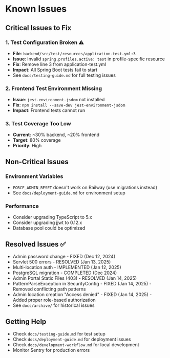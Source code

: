 # Known Issues

## Critical Issues to Fix

### 1. Test Configuration Broken ⚠️
- **File**: `backend/src/test/resources/application-test.yml:3`
- **Issue**: Invalid `spring.profiles.active: test` in profile-specific resource
- **Fix**: Remove line 3 from application-test.yml
- **Impact**: All Spring Boot tests fail to start
- See `docs/testing-guide.md` for full testing issues

### 2. Frontend Test Environment Missing
- **Issue**: `jest-environment-jsdom` not installed
- **Fix**: `npm install --save-dev jest-environment-jsdom`
- **Impact**: Frontend tests cannot run

### 3. Test Coverage Too Low
- **Current**: ~30% backend, ~20% frontend
- **Target**: 80% coverage
- **Priority**: High

## Non-Critical Issues

### Environment Variables
- `FORCE_ADMIN_RESET` doesn't work on Railway (use migrations instead)
- See `docs/deployment-guide.md` for environment setup

### Performance
- Consider upgrading TypeScript to 5.x
- Consider upgrading jjwt to 0.12.x
- Database pool could be optimized

## Resolved Issues ✅
- Admin password change - FIXED (Dec 12, 2024)
- Servlet 500 errors - RESOLVED (Jan 13, 2025)
- Multi-location auth - IMPLEMENTED (Jan 12, 2025)
- PostgreSQL migration - COMPLETED (Dec 2024)
- Admin Portal Static Files (403) - RESOLVED (Jan 14, 2025)
- PatternParseException in SecurityConfig - FIXED (Jan 14, 2025) - Removed conflicting path patterns
- Admin location creation "Access denied" - FIXED (Jan 14, 2025) - Added proper role-based authorization
- See `docs/archive/` for historical issues

## Getting Help
- Check `docs/testing-guide.md` for test setup
- Check `docs/deployment-guide.md` for deployment issues
- Check `docs/development-workflow.md` for local development
- Monitor Sentry for production errors